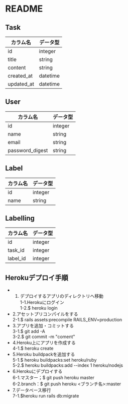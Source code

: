 # README

## Task

|  カラム名  |    データ型   |
----|----
| id          | integer  |
| title       | string   |
| content     | string   |
| created_at  | datetime |
| updated_at  | datetime |


## User

|  カラム名  |    データ型   |
----|----
| id              | integer   |
| name            | string   |
| email           | string   |
| password_digest | string |

## Label

|  カラム名  |    データ型   |
----|----
| id   | integer |
| name | string  |

## Labelling

|  カラム名  |    データ型   |
----|----
| id        | integer |
| task_id   | integer |
| label_id  | integer |

## Herokuデプロイ手順
- 1. デプロイするアプリのディレクトリへ移動  
  1-1.Herokuにログイン  
  1-2.$ heroku login  
- 2.アセットプリコンパイルをする  
  2-1.$ rails assets:precompile RAILS_ENV=production  
- 3.アプリを追加・コミットする  
  3-1.$ git add -A  
  3-2.$ git commit -m "coment"  
- 4.Heroku上にアプリを作成する  
  4-1.$ heroku create  
- 5.Heroku buildpackを追加する  
  5-1.$ heroku buildpacks:set heroku/ruby  
  5-2.$ heroku buildpacks:add --index 1 heroku/nodejs  
- 6.Herokuにデプロイする  
  6-1.マスター；$ git push heroku master  
  6-2.branch：$ git push heroku <ブランチ名>:master  
- 7.データベース移行  
  7-1.$heroku run rails db:migrate  
